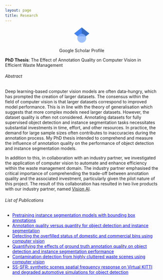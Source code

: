 ```yaml
---
layout: page
title: Research
---
```


<p style="text-align: center;">
  <a href="https://scholar.google.com/citations?user=gZgIYMoAAAAJ&hl=en">
    <img src="/assets/img/Google_Scholar_logo.png" alt="Workflow" style="max-width: 10%; height: auto;" />
  </a>
</p>
<p style="text-align: center;">Google Scholar Profile</p>


**PhD Thesis**:
The Effect of Annotation Quality on Computer Vision in Efficient Waste Management

###### Abstract
Deep learning-based computer vision models are often data-hungry, which has prompted the creation of larger datasets. The consensus within the field of computer vision is that larger datasets correspond to improved model performance. This is in line with the theory of generalisation which suggests that more complex models need larger datasets. However, the dataset quality is often not considered. Annotating datasets for fully supervised object detection and instance segmentation tasks necessitates substantial investments in time, effort, and other resources. In practice, the demand for large sample sizes often contributes to inaccuracies during the annotation process. My PhD thesis intended to comprehend and measure the influence of annotation quality on the performance of object detection and instance segmentation models.

In addition to this, in collaboration with an industry partner, we investigated the application of computer vision to automate and enhance efficiency within the waste management domain. The industry partner emphasised the critical importance of comprehending the trade-off between annotation quality and the associated investment, particularly given the pilot nature of this project. The result of this collaboration has resulted in two live products with our industry partner, named [Vision AI](https://www.amcsgroup.com/solutions/amcs-vision-ai/).


###### List of Publications

- <a href="https://www.sciencedirect.com/science/article/pii/S2667305324001285" style="color:blue; text-decoration: underline;">Pretraining instance segmentation models with bounding box annotations</a> 
- <a href="https://ieeexplore.ieee.org/abstract/document/10689528" style="color:blue; text-decoration: underline;">Annotation quality versus quantity for object detection and instance segmentation</a> 
- <a href="https://www.sciencedirect.com/science/article/pii/S2667305323000546" style="color:blue; text-decoration: underline;">Detecting the overfilled status of domestic and commercial bins using computer vision</a> 
- <a href="https://ieeexplore.ieee.org/abstract/document/10068201" style="color:blue; text-decoration: underline;">Quantifying the effects of ground truth annotation quality on object detection and instance segmentation performance</a> 
- <a href="https://ieeexplore.ieee.org/abstract/document/10669564" style="color:blue; text-decoration: underline;">Contamination detection from highly cluttered waste scenes using computer vision</a> 
- <a href="https://digital-library.theiet.org/doi/abs/10.1049/icp.2024.3292" style="color:blue; text-decoration: underline;">SS-SFR: synthetic scenes spatial frequency response on Virtual KITTI and degraded automotive simulations for object detection</a> 




